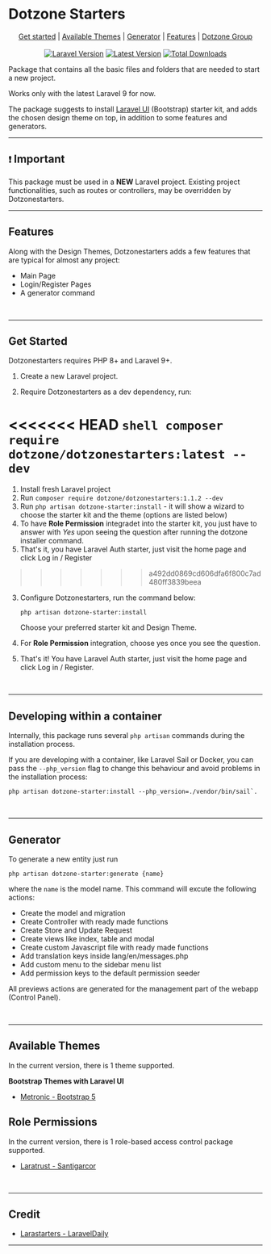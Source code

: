 # Dotzone Starters

<div align="center">
    <p align="center">
        <a href="#get-started">Get started</a> |
        <a href="#available-themes">Available Themes</a> |
        <a href="#generator">Generator</a> |
        <a href="#features">Features</a> |
        <a href="https://dotzonegrp.com" target="_blank">Dotzone Group</a>
        <br/> <br/>
        <a href="https://packagist.org/packages/LaravelDaily/Larastarters"><img alt="Laravel Version" src="https://img.shields.io/static/v1?label=laravel&message=%E2%89%A59.0&color=0078BE&logo=laravel&style=flat-square"></a>
        <a href="https://packagist.org/packages/LaravelDaily/Larastarters"><img alt="Latest Version" src="https://img.shields.io/packagist/v/LaravelDaily/Larastarters"></a>
        <a href="https://packagist.org/packages/LaravelDaily/Larastarters"><img alt="Total Downloads" src="https://img.shields.io/packagist/dt/LaravelDaily/Larastarters"></a>
  </p>
</div>

Package that contains all the basic files and folders that are needed to start a new project.

Works only with the latest Laravel 9 for now.

The package suggests to install [Laravel UI](https://github.com/laravel/ui) (Bootstrap) starter kit, and adds the chosen design theme on top, in addition to some features and generators.

---

## ` ❗ ` Important

This package must be used in a **NEW** Laravel project. Existing project functionalities, such as routes or controllers, may be overridden by Dotzonestarters.


---

## Features

Along with the Design Themes, Dotzonestarters adds a few features that are typical for almost any project:

- Main Page
- Login/Register Pages
- A generator command

<br/>

---

## Get Started

Dotzonestarters requires PHP 8+ and Laravel 9+.

1. Create a new Laravel project.

2. Require Dotzonestarters as a dev dependency, run:

<<<<<<< HEAD
    ```shell
    composer require dotzone/dotzonestarters:latest --dev
    ```
=======
1. Install fresh Laravel project
2. Run `composer require dotzone/dotzonestarters:1.1.2 --dev`
3. Run `php artisan dotzone-starter:install` - it will show a wizard to choose the starter kit and the theme (options are listed below)
4. To have **Role Permission** integradet into the starter kit, you just have to answer with *Yes* upon seeing the question after running the dotzone installer command.
5. That's it, you have Laravel Auth starter, just visit the home page and click Log in / Register
>>>>>>> a492dd0869cd606dfa6f800c7ad480ff3839beea

3. Configure Dotzonestarters, run the command below:

    ```shell
    php artisan dotzone-starter:install
    ```

    Choose your preferred starter kit and Design Theme.

4. For **Role Permission** integration, choose yes once you see the question.

5. That's it! You have Laravel Auth starter, just visit the home page and click Log in / Register.

<br/>

---

## Developing within a container

Internally, this package runs several `php artisan` commands during the installation process.

If you are developing with a container, like Laravel Sail or Docker, you can pass the `--php_version` flag to change this behaviour and avoid problems in the installation process:

```shell
php artisan dotzone-starter:install --php_version=./vendor/bin/sail`.
```

</br>

---
## Generator

To generate a new entity just run
```shell
php artisan dotzone-starter:generate {name}
```
where the `name` is the model name. This command will excute the following actions:

- Create the model and migration
- Create Controller with ready made functions
- Create Store and Update Request
- Create views like index, table and modal 
- Create custom Javascript file with ready made functions
- Add translation keys inside lang/en/messages.php
- Add custom menu to the sidebar menu list
- Add permission keys to the default permission seeder

All previews actions are generated for the management part of the webapp (Control Panel).

</br>

---

## Available Themes

In the current version, there is 1 theme supported. 

**Bootstrap Themes with Laravel UI**

- [Metronic - Bootstrap 5](https://keenthemes.com/metronic8/)

## Role Permissions

In the current version, there is 1 role-based access control package supported.

- [Laratrust - Santigarcor](https://laratrust.santigarcor.me)

</br>

---
## Credit

- [Larastarters - LaravelDaily](https://github.com/LaravelDaily/Larastarters)

---
